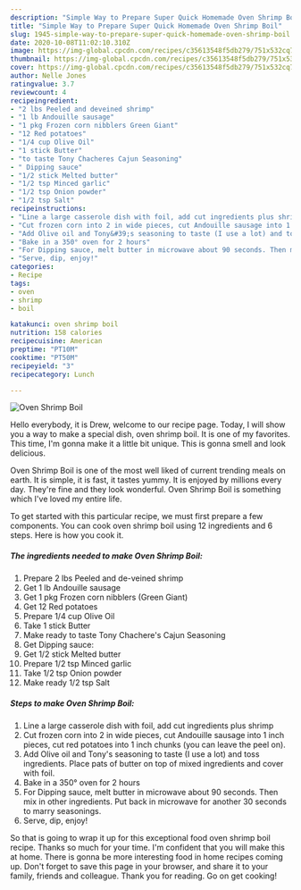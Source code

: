 ```yaml
---
description: "Simple Way to Prepare Super Quick Homemade Oven Shrimp Boil"
title: "Simple Way to Prepare Super Quick Homemade Oven Shrimp Boil"
slug: 1945-simple-way-to-prepare-super-quick-homemade-oven-shrimp-boil
date: 2020-10-08T11:02:10.310Z
image: https://img-global.cpcdn.com/recipes/c35613548f5db279/751x532cq70/oven-shrimp-boil-recipe-main-photo.jpg
thumbnail: https://img-global.cpcdn.com/recipes/c35613548f5db279/751x532cq70/oven-shrimp-boil-recipe-main-photo.jpg
cover: https://img-global.cpcdn.com/recipes/c35613548f5db279/751x532cq70/oven-shrimp-boil-recipe-main-photo.jpg
author: Nelle Jones
ratingvalue: 3.7
reviewcount: 4
recipeingredient:
- "2 lbs Peeled and deveined shrimp"
- "1 lb Andouille sausage"
- "1 pkg Frozen corn nibblers Green Giant"
- "12 Red potatoes"
- "1/4 cup Olive Oil"
- "1 stick Butter"
- "to taste Tony Chacheres Cajun Seasoning"
- " Dipping sauce"
- "1/2 stick Melted butter"
- "1/2 tsp Minced garlic"
- "1/2 tsp Onion powder"
- "1/2 tsp Salt"
recipeinstructions:
- "Line a large casserole dish with foil, add cut ingredients plus shrimp"
- "Cut frozen corn into 2 in wide pieces, cut Andouille sausage into 1 inch pieces, cut red potatoes into 1 inch chunks (you can leave the peel on)."
- "Add Olive oil and Tony&#39;s seasoning to taste (I use a lot) and toss ingredients. Place pats of butter on top of mixed ingredients and cover with foil."
- "Bake in a 350° oven for 2 hours"
- "For Dipping sauce, melt butter in microwave about 90 seconds. Then mix in other ingredients. Put back in microwave for another 30 seconds to marry seasonings."
- "Serve, dip, enjoy!"
categories:
- Recipe
tags:
- oven
- shrimp
- boil

katakunci: oven shrimp boil 
nutrition: 158 calories
recipecuisine: American
preptime: "PT10M"
cooktime: "PT50M"
recipeyield: "3"
recipecategory: Lunch

---
```



![Oven Shrimp Boil](https://img-global.cpcdn.com/recipes/c35613548f5db279/751x532cq70/oven-shrimp-boil-recipe-main-photo.jpg)

Hello everybody, it is Drew, welcome to our recipe page. Today, I will show you a way to make a special dish, oven shrimp boil. It is one of my favorites. This time, I'm gonna make it a little bit unique. This is gonna smell and look delicious.



Oven Shrimp Boil is one of the most well liked of current trending meals on earth. It is simple, it is fast, it tastes yummy. It is enjoyed by millions every day. They're fine and they look wonderful. Oven Shrimp Boil is something which I've loved my entire life.


To get started with this particular recipe, we must first prepare a few components. You can cook oven shrimp boil using 12 ingredients and 6 steps. Here is how you cook it.

<!--inarticleads1-->

##### The ingredients needed to make Oven Shrimp Boil:

1. Prepare 2 lbs Peeled and de-veined shrimp
1. Get 1 lb Andouille sausage
1. Get 1 pkg Frozen corn nibblers (Green Giant)
1. Get 12 Red potatoes
1. Prepare 1/4 cup Olive Oil
1. Take 1 stick Butter
1. Make ready to taste Tony Chachere&#39;s Cajun Seasoning
1. Get  Dipping sauce:
1. Get 1/2 stick Melted butter
1. Prepare 1/2 tsp Minced garlic
1. Take 1/2 tsp Onion powder
1. Make ready 1/2 tsp Salt




<!--inarticleads2-->

##### Steps to make Oven Shrimp Boil:

1. Line a large casserole dish with foil, add cut ingredients plus shrimp
1. Cut frozen corn into 2 in wide pieces, cut Andouille sausage into 1 inch pieces, cut red potatoes into 1 inch chunks (you can leave the peel on).
1. Add Olive oil and Tony&#39;s seasoning to taste (I use a lot) and toss ingredients. Place pats of butter on top of mixed ingredients and cover with foil.
1. Bake in a 350° oven for 2 hours
1. For Dipping sauce, melt butter in microwave about 90 seconds. Then mix in other ingredients. Put back in microwave for another 30 seconds to marry seasonings.
1. Serve, dip, enjoy!




So that is going to wrap it up for this exceptional food oven shrimp boil recipe. Thanks so much for your time. I'm confident that you will make this at home. There is gonna be more interesting food in home recipes coming up. Don't forget to save this page in your browser, and share it to your family, friends and colleague. Thank you for reading. Go on get cooking!
